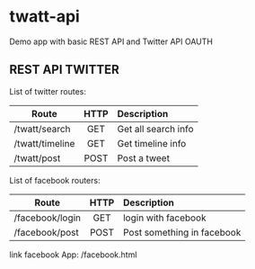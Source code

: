 # twatt-api


Demo app with basic REST API and Twitter API OAUTH

## REST API TWITTER

List of twitter routes:

| Route             | HTTP          | Description      |
| -------------     |:-------------:| :----------------|
| /twatt/search       |GET            | Get all search info    |
| /twatt/timeline     |GET            | Get timeline info     |
| /twatt/post         |POST           | Post a tweet|

List of facebook routers:

| Route             | HTTP          | Description      |
| -------------     |:-------------:| :----------------|
| /facebook/login       |GET            | login with facebook    |
| /facebook/post         |POST           | Post something in facebook|

link facebook App:
/facebook.html
